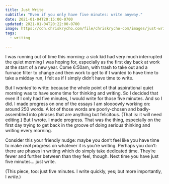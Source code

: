 ```yaml
---
title: Just Write
subtitle: "Even if you only have five minutes: write anyway."
date: 2021-01-04T20:15:00-0700
updated: 2021-01-04T20:22:00-0700
image: https://cdn.chriskrycho.com/file/chriskrycho-com/images/just-write.png
tags:
  - writing

---
```


I was running out of time this morning: a sick kid had very much interrupted the quiet morning I was hoping for, especially as the first day back at work at the start of a new year. Come 6:50am, with trash to take out and a furnace filter to change and then work to get to if I wanted to have time to take a midday run, I felt as if I simply didn’t have time to write.

But I *wanted* to write: because the whole point of that aspirational quiet morning was to have some time for thinking and writing. So I decided that even if I only had five minutes, I would write for those five minutes. And so I did. I made progress on one of the essays I am sloooowly working on: around 250 words. A lot of those words are poorly-chosen and badly-assembled into phrases that are anything but felicitous. (That is: it will need editing.) But I wrote. I made progress. That was the thing, especially on the first day trying to get back in the groove of doing serious thinking and writing every morning.

Consider this your friendly nudge: maybe you don’t feel like you have time to make *real* progress on whatever it is you’re writing. Perhaps you don’t: there are phases in writing which do simply take dedicated time. They’re fewer and further between than they feel, though. Next time you have just five minutes… just write.

(This piece, too: just five minutes. I write quickly, yes; but more importantly, I *write*.) 
